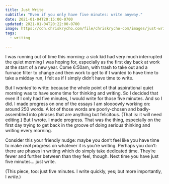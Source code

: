 ```yaml
---
title: Just Write
subtitle: "Even if you only have five minutes: write anyway."
date: 2021-01-04T20:15:00-0700
updated: 2021-01-04T20:22:00-0700
image: https://cdn.chriskrycho.com/file/chriskrycho-com/images/just-write.png
tags:
  - writing

---
```


I was running out of time this morning: a sick kid had very much interrupted the quiet morning I was hoping for, especially as the first day back at work at the start of a new year. Come 6:50am, with trash to take out and a furnace filter to change and then work to get to if I wanted to have time to take a midday run, I felt as if I simply didn’t have time to write.

But I *wanted* to write: because the whole point of that aspirational quiet morning was to have some time for thinking and writing. So I decided that even if I only had five minutes, I would write for those five minutes. And so I did. I made progress on one of the essays I am sloooowly working on: around 250 words. A lot of those words are poorly-chosen and badly-assembled into phrases that are anything but felicitous. (That is: it will need editing.) But I wrote. I made progress. That was the thing, especially on the first day trying to get back in the groove of doing serious thinking and writing every morning.

Consider this your friendly nudge: maybe you don’t feel like you have time to make *real* progress on whatever it is you’re writing. Perhaps you don’t: there are phases in writing which do simply take dedicated time. They’re fewer and further between than they feel, though. Next time you have just five minutes… just write.

(This piece, too: just five minutes. I write quickly, yes; but more importantly, I *write*.) 
